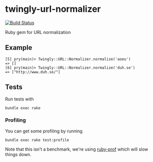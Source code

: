 # twingly-url-normalizer

[![Build Status](https://magnum.travis-ci.com/twingly/twingly-url-normalizer.png?token=ADz8fWxRD3uP4KZPPZQS&branch=master)](https://magnum.travis-ci.com/twingly/twingly-url-normalizer)

Ruby gem for URL normalization

## Example

```
[5] pry(main)> Twingly::URL::Normalizer.normalize('aoeu')
=> []
[6] pry(main)> Twingly::URL::Normalizer.normalize('duh.se')
=> ["http://www.duh.se/"]
```

## Tests

Run tests with

    bundle exec rake

### Profiling

You can get some profiling by running

    bundle exec rake test:profile

Note that this isn't a benchmark, we're using [ruby-prof] which will slow things down.

[ruby-prof]: http://ruby-prof.rubyforge.org/
